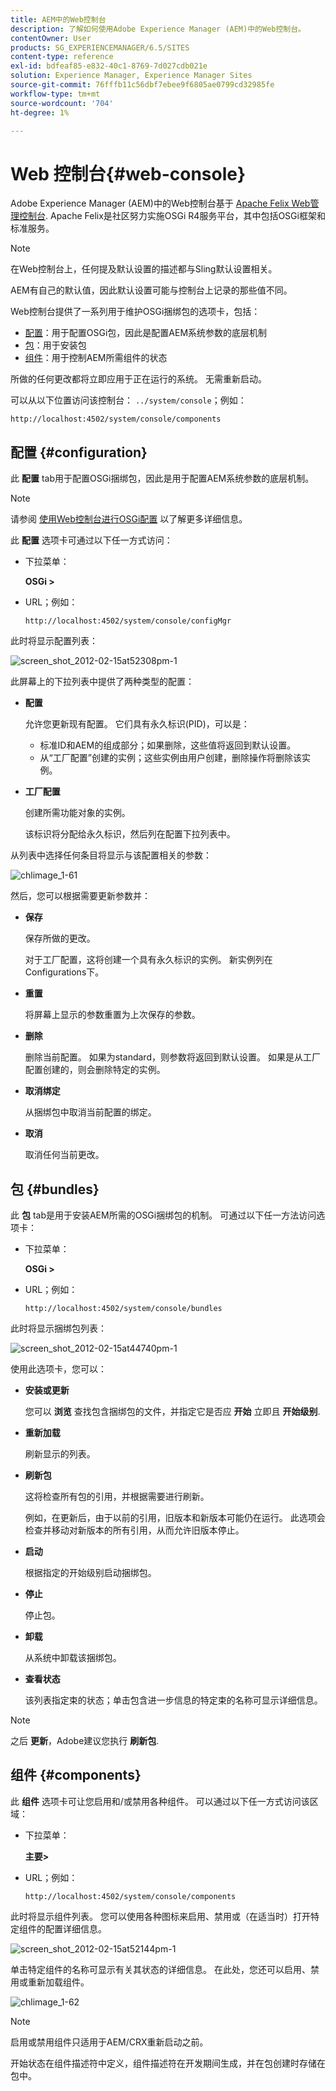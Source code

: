 ```yaml
---
title: AEM中的Web控制台
description: 了解如何使用Adobe Experience Manager (AEM)中的Web控制台。
contentOwner: User
products: SG_EXPERIENCEMANAGER/6.5/SITES
content-type: reference
exl-id: bdfeaf85-e832-40c1-8769-7d027cdb021e
solution: Experience Manager, Experience Manager Sites
source-git-commit: 76fffb11c56dbf7ebee9f6805ae0799cd32985fe
workflow-type: tm+mt
source-wordcount: '704'
ht-degree: 1%

---
```


# Web 控制台{#web-console}

Adobe Experience Manager (AEM)中的Web控制台基于 [Apache Felix Web管理控制台](https://felix.apache.org/documentation/subprojects/apache-felix-web-console.html). Apache Felix是社区努力实施OSGi R4服务平台，其中包括OSGi框架和标准服务。

>[!NOTE]
>
>在Web控制台上，任何提及默认设置的描述都与Sling默认设置相关。
>
>AEM有自己的默认值，因此默认设置可能与控制台上记录的那些值不同。

Web控制台提供了一系列用于维护OSGi捆绑包的选项卡，包括：

* [配置](#configuration)：用于配置OSGi包，因此是配置AEM系统参数的底层机制
* [包](#bundles)：用于安装包
* [组件](#components)：用于控制AEM所需组件的状态

所做的任何更改都将立即应用于正在运行的系统。 无需重新启动。

可以从以下位置访问该控制台： `../system/console`；例如：

`http://localhost:4502/system/console/components`

## 配置 {#configuration}

此 **配置** tab用于配置OSGi捆绑包，因此是用于配置AEM系统参数的底层机制。

>[!NOTE]
>
>请参阅 [使用Web控制台进行OSGi配置](/help/sites-deploying/configuring-osgi.md#osgi-configuration-with-the-web-console) 以了解更多详细信息。

此 **配置** 选项卡可通过以下任一方式访问：

* 下拉菜单：

  **OSGi >**

* URL；例如：

  `http://localhost:4502/system/console/configMgr`

此时将显示配置列表：

![screen_shot_2012-02-15at52308pm-1](assets/screen_shot_2012-02-15at52308pm-1.png)

此屏幕上的下拉列表中提供了两种类型的配置：

* **配置**

  允许您更新现有配置。 它们具有永久标识(PID)，可以是：

   * 标准ID和AEM的组成部分；如果删除，这些值将返回到默认设置。
   * 从“工厂配置”创建的实例；这些实例由用户创建，删除操作将删除该实例。

* **工厂配置**

  创建所需功能对象的实例。

  该标识将分配给永久标识，然后列在配置下拉列表中。

从列表中选择任何条目将显示与该配置相关的参数：

![chlimage_1-61](assets/chlimage_1-61.png)

然后，您可以根据需要更新参数并：

* **保存**

  保存所做的更改。

  对于工厂配置，这将创建一个具有永久标识的实例。 新实例列在Configurations下。

* **重置**

  将屏幕上显示的参数重置为上次保存的参数。

* **删除**

  删除当前配置。 如果为standard，则参数将返回到默认设置。 如果是从工厂配置创建的，则会删除特定的实例。

* **取消绑定**

  从捆绑包中取消当前配置的绑定。

* **取消**

  取消任何当前更改。

## 包 {#bundles}

此 **包** tab是用于安装AEM所需的OSGi捆绑包的机制。 可通过以下任一方法访问选项卡：

* 下拉菜单：

  **OSGi >**

* URL；例如：

  `http://localhost:4502/system/console/bundles`

此时将显示捆绑包列表：

![screen_shot_2012-02-15at44740pm-1](assets/screen_shot_2012-02-15at44740pm-1.png)

使用此选项卡，您可以：

* **安装或更新**

  您可以 **浏览** 查找包含捆绑包的文件，并指定它是否应 **开始** 立即且 **开始级别**.

* **重新加载**

  刷新显示的列表。

* **刷新包**

  这将检查所有包的引用，并根据需要进行刷新。

  例如，在更新后，由于以前的引用，旧版本和新版本可能仍在运行。 此选项会检查并移动对新版本的所有引用，从而允许旧版本停止。

* **启动**

  根据指定的开始级别启动捆绑包。

* **停止**

  停止包。

* **卸载**

  从系统中卸载该捆绑包。

* **查看状态**

  该列表指定束的状态；单击包含进一步信息的特定束的名称可显示详细信息。

>[!NOTE]
>
>之后 **更新**，Adobe建议您执行 **刷新包**.

## 组件 {#components}

此 **组件** 选项卡可让您启用和/或禁用各种组件。 可以通过以下任一方式访问该区域：

* 下拉菜单：

  **主要>**

* URL；例如：

  `http://localhost:4502/system/console/components`

此时将显示组件列表。 您可以使用各种图标来启用、禁用或（在适当时）打开特定组件的配置详细信息。

![screen_shot_2012-02-15at52144pm-1](assets/screen_shot_2012-02-15at52144pm-1.png)

单击特定组件的名称可显示有关其状态的详细信息。 在此处，您还可以启用、禁用或重新加载组件。

![chlimage_1-62](assets/chlimage_1-62.png)

>[!NOTE]
>
>启用或禁用组件只适用于AEM/CRX重新启动之前。
>
>开始状态在组件描述符中定义，组件描述符在开发期间生成，并在包创建时存储在包中。
